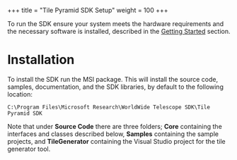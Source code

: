 +++
title = "Tile Pyramid SDK Setup"
weight = 100
+++

To run the SDK ensure your system meets the hardware requirements and the
necessary software is installed, described in the
[Getting Started](worldwidetelescopesdkgettingstarted.html) section.

# Installation

To install the SDK run the MSI package. This will install the source code,
samples, documentation, and the SDK libraries, by default to the following
location:

```
C:\Program Files\Microsoft Research\WorldWide Telescope SDK\Tile Pyramid SDK
```

Note that under **Source Code** there are three folders; **Core** containing
the interfaces and classes described below, **Samples** containing the sample
projects, and **TileGenerator** containing the Visual Studio project for the
tile generator tool.
